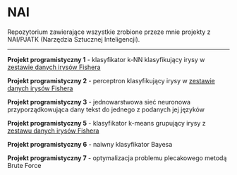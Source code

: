 # NAI

Repozytorium zawierające wszystkie zrobione przeze mnie projekty z NAI/PJATK (Narzędzia Sztucznej Inteligencji).

---

**Projekt programistyczny 1** - klasyfikator k-NN klasyfikujący irysy w [zestawie danych irysów Fishera](https://en.wikipedia.org/wiki/Iris_flower_data_set)

**Projekt programistyczny 2** - perceptron klasyfikujący irysy w [zestawie danych irysów Fishera](https://en.wikipedia.org/wiki/Iris_flower_data_set)

**Projekt programistyczny 3** - jednowarstwowa sieć neuronowa przyporządkowująca dany tekst do jednego z podanych jej języków

**Projekt programistyczny 5** - klasyfikator k-means grupujący irysy z [zestawu danych irysów Fishera](https://en.wikipedia.org/wiki/Iris_flower_data_set)

**Projekt programistyczny 6** - naiwny klasyfikator Bayesa

**Projekt programistyczny 7** - optymalizacja problemu plecakowego metodą Brute Force
